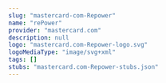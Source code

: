 ```yaml
---
slug: "mastercard-com-Repower"
name: "rePower"
provider: "mastercard.com"
description: null
logo: "mastercard.com-Repower-logo.svg"
logoMediaType: "image/svg+xml"
tags: []
stubs: "mastercard.com-Repower-stubs.json"
---
```

